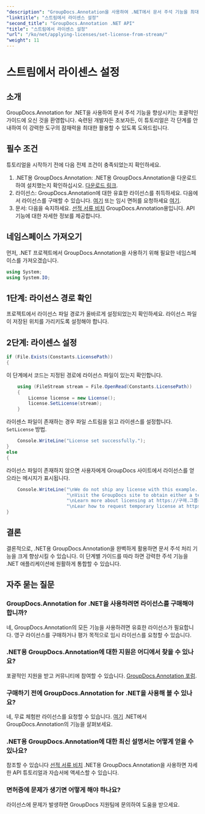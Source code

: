 ```yaml
---
"description": "GroupDocs.Annotation을 사용하여 .NET에서 문서 주석 기능을 최대한 활용해 보세요. 원활한 통합을 위한 단계별 가이드를 따라해 보세요."
"linktitle": "스트림에서 라이센스 설정"
"second_title": "GroupDocs.Annotation .NET API"
"title": "스트림에서 라이센스 설정"
"url": "/ko/net/applying-licenses/set-license-from-stream/"
"weight": 11
---
```


# 스트림에서 라이센스 설정

## 소개
GroupDocs.Annotation for .NET을 사용하여 문서 주석 기능을 향상시키는 포괄적인 가이드에 오신 것을 환영합니다. 숙련된 개발자든 초보자든, 이 튜토리얼은 각 단계를 안내하여 이 강력한 도구의 잠재력을 최대한 활용할 수 있도록 도와드립니다.
## 필수 조건
튜토리얼을 시작하기 전에 다음 전제 조건이 충족되었는지 확인하세요.
1. .NET용 GroupDocs.Annotation: .NET용 GroupDocs.Annotation을 다운로드하여 설치했는지 확인하십시오. [다운로드 링크](https://releases.groupdocs.com/annotation/net/).
2. 라이선스: GroupDocs.Annotation에 대한 유효한 라이선스를 취득하세요. 다음에서 라이선스를 구매할 수 있습니다. [여기](https://purchase.groupdocs.com/buy) 또는 임시 면허를 요청하세요 [여기](https://purchase.groupdocs.com/temporary-license/).
3. 문서: 다음을 숙지하세요. [선적 서류 비치](https://tutorials.groupdocs.com/annotation/net/) GroupDocs.Annotation용입니다. API 기능에 대한 자세한 정보를 제공합니다.

## 네임스페이스 가져오기
먼저, .NET 프로젝트에서 GroupDocs.Annotation을 사용하기 위해 필요한 네임스페이스를 가져오겠습니다.
```csharp
using System;
using System.IO;
```

## 1단계: 라이선스 경로 확인
프로젝트에서 라이선스 파일 경로가 올바르게 설정되었는지 확인하세요. 라이선스 파일이 저장된 위치를 가리키도록 설정해야 합니다.
## 2단계: 라이센스 설정
```csharp
if (File.Exists(Constants.LicensePath))
{
```
이 단계에서 코드는 지정된 경로에 라이선스 파일이 있는지 확인합니다.
```csharp
    using (FileStream stream = File.OpenRead(Constants.LicensePath))
    {
        License license = new License();
        license.SetLicense(stream);
    }
```
라이센스 파일이 존재하는 경우 파일 스트림을 읽고 라이센스를 설정합니다. `SetLicense` 방법.
```csharp
    Console.WriteLine("License set successfully.");
}
else
{
```
라이선스 파일이 존재하지 않으면 사용자에게 GroupDocs 사이트에서 라이선스를 얻으라는 메시지가 표시됩니다.
```csharp
    Console.WriteLine("\nWe do not ship any license with this example. " +
                      "\nVisit the GroupDocs site to obtain either a temporary or permanent license. " +
                      "\nLearn more about licensing at https://구매.그룹문서.com/faqs/licensing. " +
                      "\nLear how to request temporary license at https://구매.그룹문서.com/임시-라이센스.");
}
```

## 결론
결론적으로, .NET용 GroupDocs.Annotation을 완벽하게 활용하면 문서 주석 처리 기능을 크게 향상시킬 수 있습니다. 이 단계별 가이드를 따라 하면 강력한 주석 기능을 .NET 애플리케이션에 원활하게 통합할 수 있습니다.
## 자주 묻는 질문
### GroupDocs.Annotation for .NET을 사용하려면 라이선스를 구매해야 합니까?
네, GroupDocs.Annotation의 모든 기능을 사용하려면 유효한 라이선스가 필요합니다. 영구 라이선스를 구매하거나 평가 목적으로 임시 라이선스를 요청할 수 있습니다.
### .NET용 GroupDocs.Annotation에 대한 지원은 어디에서 찾을 수 있나요?
포괄적인 지원을 받고 커뮤니티에 참여할 수 있습니다. [GroupDocs.Annotation 포럼](https://forum.groupdocs.com/c/annotation/10).
### 구매하기 전에 GroupDocs.Annotation for .NET을 사용해 볼 수 있나요?
네, 무료 체험판 라이선스를 요청할 수 있습니다. [여기](https://releases.groupdocs.com/) .NET에서 GroupDocs.Annotation의 기능을 살펴보세요.
### .NET용 GroupDocs.Annotation에 대한 최신 설명서는 어떻게 얻을 수 있나요?
참조할 수 있습니다 [선적 서류 비치](https://tutorials.groupdocs.com/annotation/net/) .NET용 GroupDocs.Annotation을 사용하면 자세한 API 튜토리얼과 자습서에 액세스할 수 있습니다.
### 면허증에 문제가 생기면 어떻게 해야 하나요?
라이선스에 문제가 발생하면 GroupDocs 지원팀에 문의하여 도움을 받으세요.